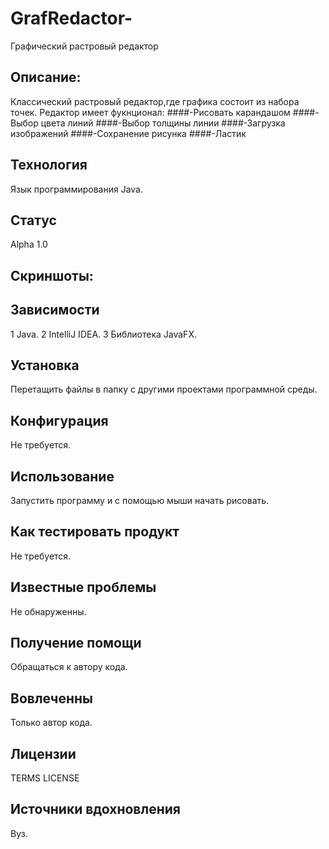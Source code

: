 # GrafRedactor-
 Графический растровый редактор
## Описание:
Классический растровый редактор,где графика состоит из набора точек.
Редактор имеет фукнционал:
####-Рисовать карандашом
####-Выбор цвета линий
####-Выбор толщины линии
####-Загрузка изображений
####-Сохранение рисунка
####-Ластик
## Технология
Язык программирования Java.
## Статус
Alpha 1.0
## Скриншоты:

## Зависимости
1 Java.
2 IntelliJ IDEA.
3 Библиотека JavaFX.
## Установка
Перетащить файлы в папку с другими проектами программной среды.
## Конфигурация
Не требуется.
## Использование
Запустить программу и с помощью мыши начать рисовать.
## Как тестировать продукт
Не требуется.
## Известные проблемы
Не обнаруженны.
## Получение помощи
Обращаться к автору кода.
## Вовлеченны
Только автор кода.
## Лицензии
TERMS
LICENSE
## Источники вдохновления
Вуз.


